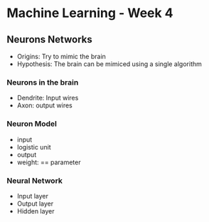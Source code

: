 # Machine Learning - Week 4

## Neurons Networks

- Origins: Try to mimic the brain
- Hypothesis: The brain can be mimiced using a single algorithm

### Neurons in the brain

- Dendrite: Input wires
- Axon: output wires

### Neuron Model

- input
- logistic unit
- output
- weight: == parameter

### Neural Network

- Input layer
- Output layer
- Hidden layer
